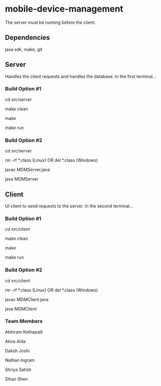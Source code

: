 # mobile-device-management

The server must be running before the client.

## Dependencies

java sdk, make, git

## Server

Handles the client requests and handles the database. In the first terminal...

### Build Option #1

cd src/server

make clean

make

make run

### Build Option #2

cd src/server

rm -rf *.class (Linux) OR del *.class (Windows)

javac MDMServer.java

java MDMServer

## Client

UI client to send requests to the server. In the second terminal...

### Build Option #1

cd src/client

make clean

make

make run

### Build Option #2

cd src/client

rm -rf *.class (Linux) OR del *.class (Windows)

javac MDMClient.java

java MDMClient

### Team Members

Abhiram Kothapalli

Akira Aida

Daksh Joshi

Nathan Ingram

Shriya Satish

Sihao Shen
